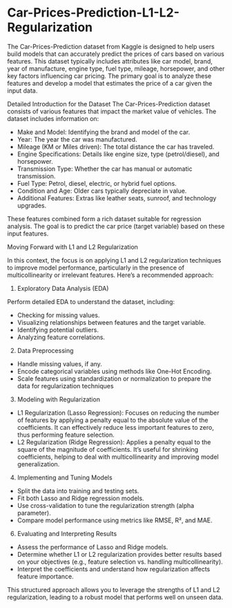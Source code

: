 # Car-Prices-Prediction-L1-L2-Regularization

The Car-Prices-Prediction dataset from Kaggle is designed to help users build models that can accurately predict the prices of cars based on various features. This dataset typically includes attributes like car model, brand, year of manufacture, engine type, fuel type, mileage, horsepower, and other key factors influencing car pricing. The primary goal is to analyze these features and develop a model that estimates the price of a car given the input data.

Detailed Introduction for the Dataset
The Car-Prices-Prediction dataset consists of various features that impact the market value of vehicles. The dataset includes information on:

* Make and Model: Identifying the brand and model of the car.
* Year: The year the car was manufactured.
* Mileage (KM or Miles driven): The total distance the car has traveled.
* Engine Specifications: Details like engine size, type (petrol/diesel), and horsepower.
* Transmission Type: Whether the car has manual or automatic transmission.
* Fuel Type: Petrol, diesel, electric, or hybrid fuel options.
* Condition and Age: Older cars typically depreciate in value.
* Additional Features: Extras like leather seats, sunroof, and technology upgrades.

These features combined form a rich dataset suitable for regression analysis. The goal is to predict the car price (target variable) based on these input features.

Moving Forward with L1 and L2 Regularization

In this context, the focus is on applying L1 and L2 regularization techniques to improve model performance, particularly in the presence of multicollinearity or irrelevant features. Here’s a recommended approach:

1. Exploratory Data Analysis (EDA)

Perform detailed EDA to understand the dataset, including:

* Checking for missing values.
* Visualizing relationships between features and the target variable.
* Identifying potential outliers.
* Analyzing feature correlations.

2. Data Preprocessing

* Handle missing values, if any.
* Encode categorical variables using methods like One-Hot Encoding.
* Scale features using standardization or normalization to prepare the data for regularization techniques

3. Modeling with Regularization

* L1 Regularization (Lasso Regression): Focuses on reducing the number of features by applying a penalty equal to the absolute value of the coefficients. It can effectively reduce less important features to zero, thus performing feature selection.
* L2 Regularization (Ridge Regression): Applies a penalty equal to the square of the magnitude of coefficients. It’s useful for shrinking coefficients, helping to deal with multicollinearity and improving model generalization.

4. Implementing and Tuning Models

* Split the data into training and testing sets.
* Fit both Lasso and Ridge regression models.
* Use cross-validation to tune the regularization strength (alpha parameter).
* Compare model performance using metrics like RMSE, R², and MAE.

6. Evaluating and Interpreting Results

* Assess the performance of Lasso and Ridge models.
* Determine whether L1 or L2 regularization provides better results based on your objectives (e.g., feature selection vs. handling multicollinearity).
* Interpret the coefficients and understand how regularization affects feature importance.

This structured approach allows you to leverage the strengths of L1 and L2 regularization, leading to a robust model that performs well on unseen data.
